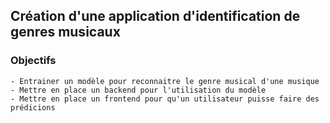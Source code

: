 ## Création d'une application d'identification de genres musicaux

### Objectifs
    - Entrainer un modèle pour reconnaitre le genre musical d'une musique 
    - Mettre en place un backend pour l'utilisation du modèle
    - Mettre en place un frontend pour qu'un utilisateur puisse faire des prédicions 